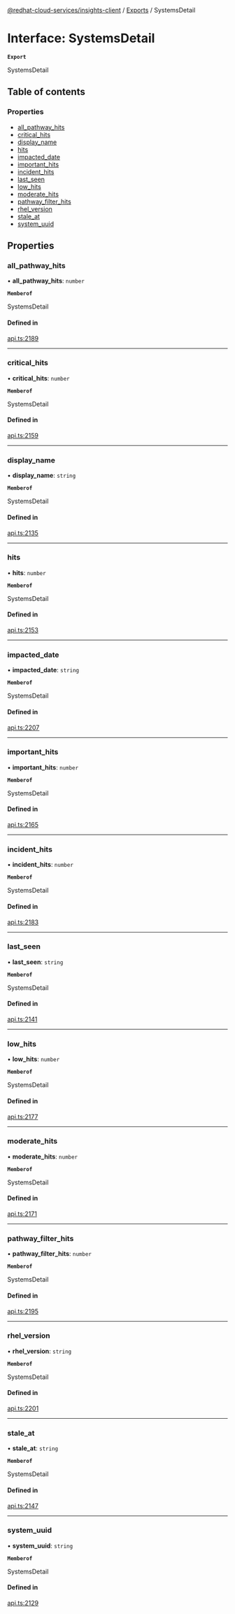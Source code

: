 [@redhat-cloud-services/insights-client](../README.md) / [Exports](../modules.md) / SystemsDetail

# Interface: SystemsDetail

**`Export`**

SystemsDetail

## Table of contents

### Properties

- [all\_pathway\_hits](SystemsDetail.md#all_pathway_hits)
- [critical\_hits](SystemsDetail.md#critical_hits)
- [display\_name](SystemsDetail.md#display_name)
- [hits](SystemsDetail.md#hits)
- [impacted\_date](SystemsDetail.md#impacted_date)
- [important\_hits](SystemsDetail.md#important_hits)
- [incident\_hits](SystemsDetail.md#incident_hits)
- [last\_seen](SystemsDetail.md#last_seen)
- [low\_hits](SystemsDetail.md#low_hits)
- [moderate\_hits](SystemsDetail.md#moderate_hits)
- [pathway\_filter\_hits](SystemsDetail.md#pathway_filter_hits)
- [rhel\_version](SystemsDetail.md#rhel_version)
- [stale\_at](SystemsDetail.md#stale_at)
- [system\_uuid](SystemsDetail.md#system_uuid)

## Properties

### all\_pathway\_hits

• **all\_pathway\_hits**: `number`

**`Memberof`**

SystemsDetail

#### Defined in

[api.ts:2189](https://github.com/RedHatInsights/javascript-clients/blob/main/packages/insights/api.ts#L2189)

___

### critical\_hits

• **critical\_hits**: `number`

**`Memberof`**

SystemsDetail

#### Defined in

[api.ts:2159](https://github.com/RedHatInsights/javascript-clients/blob/main/packages/insights/api.ts#L2159)

___

### display\_name

• **display\_name**: `string`

**`Memberof`**

SystemsDetail

#### Defined in

[api.ts:2135](https://github.com/RedHatInsights/javascript-clients/blob/main/packages/insights/api.ts#L2135)

___

### hits

• **hits**: `number`

**`Memberof`**

SystemsDetail

#### Defined in

[api.ts:2153](https://github.com/RedHatInsights/javascript-clients/blob/main/packages/insights/api.ts#L2153)

___

### impacted\_date

• **impacted\_date**: `string`

**`Memberof`**

SystemsDetail

#### Defined in

[api.ts:2207](https://github.com/RedHatInsights/javascript-clients/blob/main/packages/insights/api.ts#L2207)

___

### important\_hits

• **important\_hits**: `number`

**`Memberof`**

SystemsDetail

#### Defined in

[api.ts:2165](https://github.com/RedHatInsights/javascript-clients/blob/main/packages/insights/api.ts#L2165)

___

### incident\_hits

• **incident\_hits**: `number`

**`Memberof`**

SystemsDetail

#### Defined in

[api.ts:2183](https://github.com/RedHatInsights/javascript-clients/blob/main/packages/insights/api.ts#L2183)

___

### last\_seen

• **last\_seen**: `string`

**`Memberof`**

SystemsDetail

#### Defined in

[api.ts:2141](https://github.com/RedHatInsights/javascript-clients/blob/main/packages/insights/api.ts#L2141)

___

### low\_hits

• **low\_hits**: `number`

**`Memberof`**

SystemsDetail

#### Defined in

[api.ts:2177](https://github.com/RedHatInsights/javascript-clients/blob/main/packages/insights/api.ts#L2177)

___

### moderate\_hits

• **moderate\_hits**: `number`

**`Memberof`**

SystemsDetail

#### Defined in

[api.ts:2171](https://github.com/RedHatInsights/javascript-clients/blob/main/packages/insights/api.ts#L2171)

___

### pathway\_filter\_hits

• **pathway\_filter\_hits**: `number`

**`Memberof`**

SystemsDetail

#### Defined in

[api.ts:2195](https://github.com/RedHatInsights/javascript-clients/blob/main/packages/insights/api.ts#L2195)

___

### rhel\_version

• **rhel\_version**: `string`

**`Memberof`**

SystemsDetail

#### Defined in

[api.ts:2201](https://github.com/RedHatInsights/javascript-clients/blob/main/packages/insights/api.ts#L2201)

___

### stale\_at

• **stale\_at**: `string`

**`Memberof`**

SystemsDetail

#### Defined in

[api.ts:2147](https://github.com/RedHatInsights/javascript-clients/blob/main/packages/insights/api.ts#L2147)

___

### system\_uuid

• **system\_uuid**: `string`

**`Memberof`**

SystemsDetail

#### Defined in

[api.ts:2129](https://github.com/RedHatInsights/javascript-clients/blob/main/packages/insights/api.ts#L2129)
